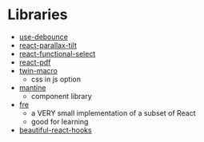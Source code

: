 # Libraries

- [use-debounce](https://www.npmjs.com/package/use-debounce)
- [react-parallax-tilt](https://github.com/mkosir/react-parallax-tilt)
- [react-functional-select](https://github.com/based-ghost/react-functional-select)
- [react-pdf](https://react-pdf.org/)
- [twin-macro](https://github.com/ben-rogerson/twin.macro)
  - css in js option
- [mantine](https://mantine.dev/)
  - component library
- [fre](https://github.com/yisar/fre)
  - a VERY small implementation of a subset of React
  - good for learning
- [beautiful-react-hooks](https://github.com/antonioru/beautiful-react-hooks)
